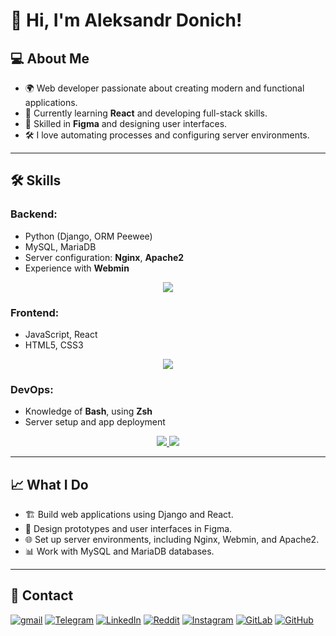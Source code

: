 # 👋 Hi, I'm Aleksandr Donich!

## 💻 About Me
- 🌍 Web developer passionate about creating modern and functional applications.  
- 🌱 Currently learning **React** and developing full-stack skills.  
- 🎨 Skilled in **Figma** and designing user interfaces.  
- 🛠 I love automating processes and configuring server environments.  

---

## 🛠 Skills
### Backend:
- Python (Django, ORM Peewee)
- MySQL, MariaDB
- Server configuration: **Nginx**, **Apache2**
- Experience with **Webmin**
<p align="center">
  <a href="https://skillicons.dev">
    <img src="https://skillicons.dev/icons?i=django,flask,python,fastapi" />
  </a>
</p>

### Frontend:
- JavaScript, React
- HTML5, CSS3
<p align="center">
  <a href="https://skillicons.dev">
    <img src="https://skillicons.dev/icons?i=js,react,html,css,sass,bootstrap,figma" />
  </a>
</p>

### DevOps:
- Knowledge of **Bash**, using **Zsh**
- Server setup and app deployment
<p align="center">
  <a href="https://skillicons.dev">
    <img src="https://skillicons.dev/icons?i=docker,npm,gitlab,github,git,mysql,nginx,apache,bash,selenium,grafana,postgres,linux,postman,vim" />
  </a>
  <a href="https://skillicons.dev">
    <img src="https://skillicons.dev/icons?i=jenkins,redis,mongodb,kafka" />
  </a>
</p>

---

## 📈 What I Do
- 🏗 Build web applications using Django and React.  
- 🎨 Design prototypes and user interfaces in Figma.  
- 🌐 Set up server environments, including Nginx, Webmin, and Apache2.  
- 📊 Work with MySQL and MariaDB databases.  

---

## 📩 Contact
[![gmail](https://img.shields.io/badge/Gmail-D14836?style=for-the-badge&logo=gmail&logoColor=white)](mailto:Aleksandr_Donich@student.itpu.uz)
[![Telegram](https://img.shields.io/badge/Telegram-2CA5E0?style=for-the-badge&logo=telegram&logoColor=white)](https://t.me/aled0n)
[![LinkedIn](https://img.shields.io/badge/linkedin-%230077B5.svg?style=for-the-badge&logo=linkedin&logoColor=white)](https://www.linkedin.com/in/alexander-donich-36b68933a)
[![Reddit](https://img.shields.io/badge/Reddit-FF4500?style=for-the-badge&logo=reddit&logoColor=white)](https://www.reddit.com/user/Aled0n/)
[![Instagram](https://img.shields.io/badge/Instagram-%23E4405F.svg?style=for-the-badge&logo=Instagram&logoColor=white)](https://www.instagram.com/aled0n/)
[![GitLab](https://img.shields.io/badge/gitlab-%23181717.svg?style=for-the-badge&logo=gitlab&logoColor=white)](https://gitlab.com/Aledon8)
[![GitHub](https://img.shields.io/badge/github-%23121011.svg?style=for-the-badge&logo=github&logoColor=white)](https://github.com/Aledon8)



